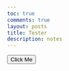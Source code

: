 ```yaml
---
toc: true
comments: true
layout: posts
title: Tester
description: notes
---
```


<button onclick="GithubGet()">Click Me</button>

<script>
    async function GithubGet() {
        const username = "F1nnC"; // Replace with the GitHub username you want to fetch the profile picture for
        const apiUrl = `https://api.github.com/users/${username}`;

        fetch(apiUrl)
        .then(response => response.json())
        .then(data => {
            const avatarUrl = data.avatar_url;
            console.log("Avatar URL:", avatarUrl);

            // You can use the avatarUrl to display the profile picture in your application
        })
        .catch(error => {
            console.error("Error fetching data:", error);
        });
    }
</script>
